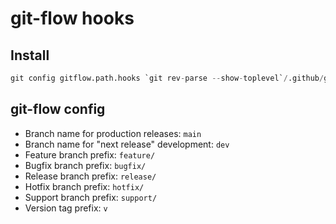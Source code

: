 # git-flow hooks

## Install

```py
git config gitflow.path.hooks `git rev-parse --show-toplevel`/.github/gitflow-hooks
```

## git-flow config

- Branch name for production releases: `main`
- Branch name for "next release" development: `dev`
- Feature branch prefix: `feature/`
- Bugfix branch prefix: `bugfix/`
- Release branch prefix: `release/`
- Hotfix branch prefix: `hotfix/`
- Support branch prefix: `support/`
- Version tag prefix: `v`
